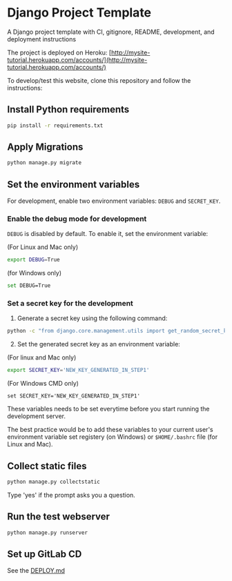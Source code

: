 # Django Project Template

A Django project template with CI, gitignore, README, development, and deployment instructions

The project is deployed on Heroku: [http://mysite-tutorial.herokuapp.com/accounts/](http://mysite-tutorial.herokuapp.com/accounts/)

To develop/test this website, clone this repository and follow the instructions:

## Install Python requirements

```bash
pip install -r requirements.txt
```

## Apply Migrations

```bash
python manage.py migrate
```

## Set the environment variables

For development, enable two environment variables: `DEBUG` and `SECRET_KEY`.

### Enable the debug mode for development

`DEBUG` is disabled by default. To enable it, set the environment variable:

(For Linux and Mac only)
```bash
export DEBUG=True
```

(for Windows only)
```bash
set DEBUG=True
```

### Set a secret key for the development

1. Generate a secret key using the following command:

```bash
python -c "from django.core.management.utils import get_random_secret_key; print(get_random_secret_key())"
```

2. Set the generated secret key as an environment variable:

(For linux and Mac only)
```bash
export SECRET_KEY='NEW_KEY_GENERATED_IN_STEP1'
```

(For Windows CMD only)
```
set SECRET_KEY='NEW_KEY_GENERATED_IN_STEP1'
```

These variables needs to be set everytime before you start running the development server.

The best practice would be to add these variables to your current user's environment
variable set registery (on Windows) or `$HOME/.bashrc` file (for Linux and Mac).


## Collect static files

```bash
python manage.py collectstatic
```
Type 'yes' if the prompt asks you a question.


## Run the test webserver

```bash
python manage.py runserver
```


## Set up GitLab CD

See the [DEPLOY.md](DEPLOY.md)
